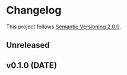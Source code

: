 # Changelog

This project follows [Semantic Versioning 2.0.0](http://semver.org/).

## <a name="unreleased"></a>Unreleased 

## <a name="v0.1.0"></a>v0.1.0 (DATE)